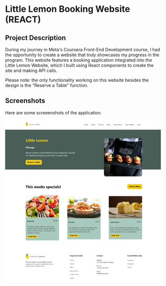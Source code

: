 # Little Lemon Booking Website (REACT)

## Project Description
During my journey in Meta's Coursera Front-End Development course, I had the opportunity to create a website that truly showcases my progress in the program. This website features a booking application integrated into the Little Lemon Website, which I built using React components to create the site and making API calls. 

Please note: the only functionality working on this website besides the design is the "Reserve a Table" function.

## Screenshots
Here are some screeenshots of the application.

![little lemon website table booking](/src/images/github-cover.png)


